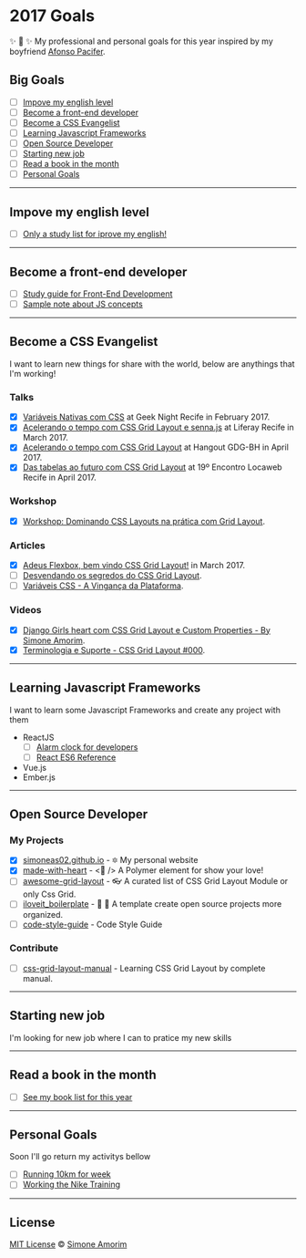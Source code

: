 # 2017 Goals
✨ 💟 ✨ My professional and personal goals for this year inspired by my boyfriend [Afonso Pacifer](https://github.com/afonsopacifer/2017-goals).

## Big Goals
- [ ] [Impove my english level](#impove-my-english-level)
- [ ] [Become a front-end developer](#become-a-front-end-developer)
- [ ] [Become a CSS Evangelist](#become-a-css-evangelist)
- [ ] [Learning Javascript Frameworks](#learning-javascript-frameworks)
- [ ] [Open Source Developer](#open-source-developer)
- [ ] [Starting new job](#starting-new-job)
- [ ] [Read a book in the month](#read-a-book-in-the-month)
- [ ] [Personal Goals](#personal-goals)

<hr>

## Impove my english level
- [ ] [Only a study list for iprove my english!](studying-english.md)

<hr>

## Become a front-end developer
- [ ] [Study guide for Front-End Development](https://github.com/simoneas02/crazy-learning)
- [ ] [Sample note about JS concepts](https://github.com/simoneas02/JS)

<hr>

## Become a CSS Evangelist

I want to learn new things for share with the world, below are anythings that I'm working!

### Talks
- [x] [Variáveis Nativas com CSS](https://speakerdeck.com/simoneas02/variaveis-nativas-com-css) at Geek Night Recife in February 2017.
- [x] [Acelerando o tempo com CSS Grid Layout e senna.js](https://speakerdeck.com/simoneas02/acelerando-o-tempo-com-css-grid-layout-e-senna-dot-js) at Liferay Recife in March 2017.
- [x] [Acelerando o tempo com CSS Grid Layout](https://speakerdeck.com/simoneas02/css-grid-layout) at Hangout GDG-BH in April 2017.
- [x] [Das tabelas ao futuro com CSS Grid Layout](https://speakerdeck.com/simoneas02/das-tabelas-ao-grid-css) at 19º Encontro Locaweb Recife in April 2017.

### Workshop
- [x] [Workshop: Dominando CSS Layouts na prática com Grid Layout](https://github.com/simoneas02/youtube-css-grid).

### Articles
- [x] [Adeus Flexbox, bem vindo CSS Grid Layout!](http://codepen.io/simoneas02/post/grid-layout) in March 2017.
- [ ] [Desvendando os segredos do CSS Grid Layout](#).
- [ ] [Variáveis CSS - A Vingança da Plataforma](#).

### Videos
- [x] [Django Girls heart com CSS Grid Layout e Custom Properties - By Simone Amorim](https://www.youtube.com/watch?v=jgPtEYdupuw&t=32s).
- [x] [Terminologia e Suporte - CSS Grid Layout #000](https://www.youtube.com/watch?v=i_oKck0RR9E&list=PLgcWRW66amTnWAPoYG6pGqkrkU7g4jw5B&index=2).
<hr>

## Learning Javascript Frameworks

I want to learn some Javascript Frameworks and create any project with them
- ReactJS
    - [ ] [Alarm clock for developers](https://github.com/simoneas02/react-alarm-clock)
    - [ ] [React ES6 Reference](https://github.com/simoneas02/react-cheatsheet)
- Vue.js
- Ember.js

<hr>

## Open Source Developer

### My Projects
- [x] [simoneas02.github.io](https://github.com/simoneas02/simoneas02.github.io) - 🔯 My personal website
- [x] [made-with-heart](https://github.com/simoneas02/made-with-heart) - <💜 /> A Polymer element for show your love!
- [ ] [awesome-grid-layout](https://github.com/simoneas02/awesome-grid-layout) - 👓 A curated list of CSS Grid Layout Module or only Css Grid.
- [ ] [iloveit_boilerplate](https://github.com/simoneas02/iloveit_boilerplate) - 🎯 📌 A template create open source projects more organized.
- [ ] [code-style-guide](https://github.com/simoneas02/code-style-guide) - Code Style Guide

### Contribute
- [ ] [css-grid-layout-manual](https://github.com/simoneas02/css-grid-layout-manual) - Learning CSS Grid Layout by complete manual.

<hr>

## Starting new job
I'm looking for new job where I can to pratice my new skills

<hr>

## Read a book in the month
- [ ] [See my book list for this year](books.md)

<hr>

## Personal Goals

Soon I'll go return my activitys bellow
- [ ] [Running 10km for week](https://www.strava.com/athletes/14321912)
- [ ] [Working the Nike Training](#)

<hr>

## License
[MIT License](https://github.com/simoneas02/2017-goals/blob/master/LICENSE.md) © [Simone Amorim](http://simoneas02.github.io/)
